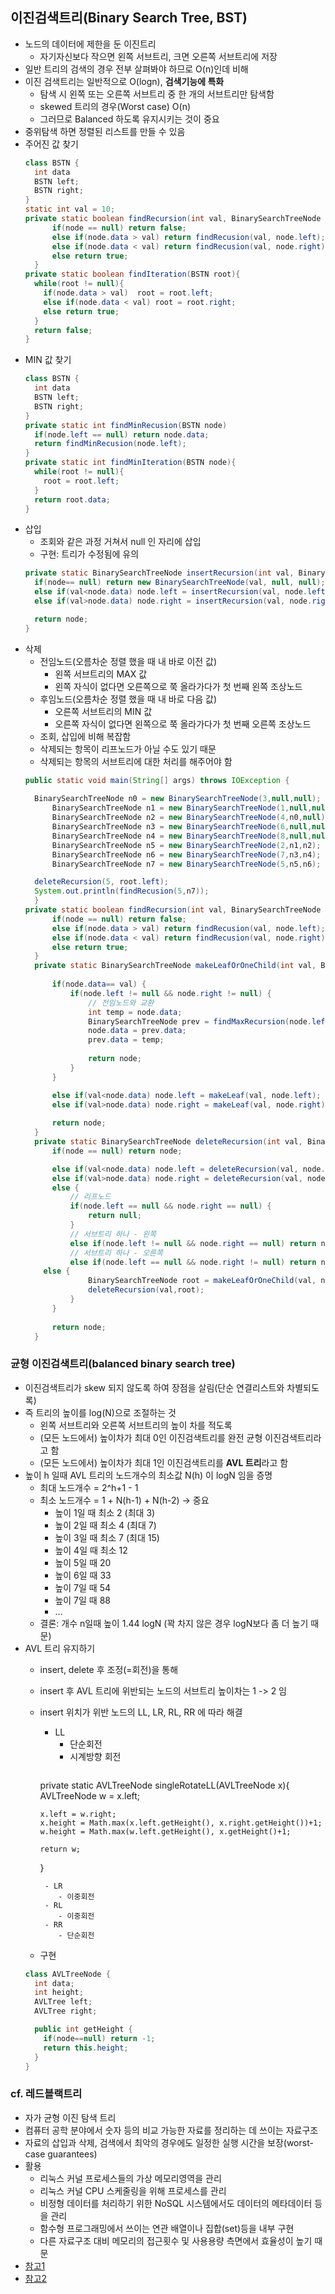 ## 이진검색트리(Binary Search Tree, BST)
- 노드의 데이터에 제한을 둔 이진트리 
    - 자기자신보다 작으면 왼쪽 서브트리, 크면 오른쪽 서브트리에 저장
- 일반 트리의 검색의 경우 전부 살펴봐야 하므로 O(n)인데 비해
- 이진 검색트리는 일반적으로 O(logn), **검색기능에 특화**
    - 탐색 시 왼쪽 또는 오른쪽 서브트리 중 한 개의 서브트리만 탐색함
    - skewed 트리의 경우(Worst case) O(n)
    - 그러므로 Balanced 하도록 유지시키는 것이 중요
- 중위탐색 하면 정렬된 리스트를 만들 수 있음
- 주어진 값 찾기
  ```java
  class BSTN {
    int data
    BSTN left;
    BSTN right;
  }
  static int val = 10;
  private static boolean findRecursion(int val, BinarySearchTreeNode node) {
	    if(node == null) return false;
	    else if(node.data > val) return findRecusion(val, node.left);
	    else if(node.data < val) return findRecusion(val, node.right);
	    else return true;
	}
  private static boolean findIteration(BSTN root){
    while(root != null){
      if(node.data > val)  root = root.left;
      else if(node.data < val) root = root.right;
      else return true;
    }
    return false;
  }
  ```
- MIN 값 찾기
  ```java
  class BSTN {
    int data
    BSTN left;
    BSTN right;
  }
  private static int findMinRecusion(BSTN node)
    if(node.left == null) return node.data;
    return findMinRecusion(node.left);
  }
  private static int findMinIteration(BSTN node){
    while(root != null){
      root = root.left;
    }
    return root.data;
  }
  ```
- 삽입
  - 조회와 같은 과정 거쳐서 null 인 자리에 삽입
  - 구현: 트리가 수정됨에 유의
  ```java
  private static BinarySearchTreeNode insertRecursion(int val, BinarySearchTreeNode node) {
    if(node== null) return new BinarySearchTreeNode(val, null, null);
    else if(val<node.data) node.left = insertRecursion(val, node.left);
    else if(val>node.data) node.right = insertRecursion(val, node.right);

    return node;
  }
  ```
- 삭제
  - 전임노드(오름차순 정렬 했을 때 내 바로 이전 값)
    - 왼쪽 서브트리의 MAX 값
    - 왼쪽 자식이 없다면 오른쪽으로 쭉 올라가다가 첫 번째 왼쪽 조상노드
  - 후임노드(오름차순 정렬 했을 때 내 바로 다음 값)
    - 오른쪽 서브트리의 MIN 값
    - 오른쪽 자식이 없다면 왼쪽으로 쭉 올라가다가 첫 번째 오른쪽 조상노드
  - 조회, 삽입에 비해 복잡함
  - 삭제되는 항목이 리프노드가 아닐 수도 있기 때문
  - 삭제되는 항목의 서브트리에 대한 처리를 해주어야 함
  ```java
  public static void main(String[] args) throws IOException {
		
    BinarySearchTreeNode n0 = new BinarySearchTreeNode(3,null,null);
		BinarySearchTreeNode n1 = new BinarySearchTreeNode(1,null,null);
		BinarySearchTreeNode n2 = new BinarySearchTreeNode(4,n0,null);
		BinarySearchTreeNode n3 = new BinarySearchTreeNode(6,null,null);
		BinarySearchTreeNode n4 = new BinarySearchTreeNode(8,null,null);
		BinarySearchTreeNode n5 = new BinarySearchTreeNode(2,n1,n2);
		BinarySearchTreeNode n6 = new BinarySearchTreeNode(7,n3,n4);
		BinarySearchTreeNode n7 = new BinarySearchTreeNode(5,n5,n6);

    deleteRecursion(5, root.left);
    System.out.println(findRecusion(5,n7)); 
	}
  private static boolean findRecursion(int val, BinarySearchTreeNode node) {
	    if(node == null) return false;
	    else if(node.data > val) return findRecusion(val, node.left);
	    else if(node.data < val) return findRecusion(val, node.right);
	    else return true;
	}
	private static BinarySearchTreeNode makeLeafOrOneChild(int val, BinarySearchTreeNode node) {
		
		if(node.data== val) {
			if(node.left != null && node.right != null) {
				// 전임노드와 교환
				int temp = node.data;
				BinarySearchTreeNode prev = findMaxRecursion(node.left);
				node.data = prev.data;
				prev.data = temp;
				
				return node;
			}
		}

		else if(val<node.data) node.left = makeLeaf(val, node.left);
		else if(val>node.data) node.right = makeLeaf(val, node.right);
		
		return node;
	}
	private static BinarySearchTreeNode deleteRecursion(int val, BinarySearchTreeNode node){
		if(node == null) return node;

		else if(val<node.data) node.left = deleteRecursion(val, node.left);
		else if(val>node.data) node.right = deleteRecursion(val, node.right);	
		else {
			// 리프노드
			if(node.left == null && node.right == null) {
				return null;
			}
			// 서브트리 하나 - 왼쪽
			else if(node.left != null && node.right == null) return node.left;
			// 서브트리 하나 - 오른쪽
			else if(node.left == null && node.right != null) return node.right;
      else {
				BinarySearchTreeNode root = makeLeafOrOneChild(val, node);
				deleteRecursion(val,root);
			}
		}
		
		return node;
    }
  ```

### 균형 이진검색트리(balanced binary search tree)
- 이진검색트리가 skew 되지 않도록 하여 장점을 살림(단순 연결리스트와 차별되도록)
- 즉 트리의 높이를 log(N)으로 조절하는 것
  - 왼쪽 서브트리와 오른쪽 서브트리의 높이 차를 적도록
  - (모든 노드에서) 높이차가 최대 0인 이진검색트리를 완전 균형 이진검색트리라고 함
  - (모든 노드에서) 높이차가 최대 1인 이진검색트리를 **AVL 트리**라고 함
- 높이 h 일때 AVL 트리의 노드개수의 최소값 N(h) 이 logN 임을 증명
  - 최대 노드개수 = 2^h+1 - 1
  - 최소 노드개수 = 1 + N(h-1) + N(h-2) -> 중요
    - 높이 1일 때 최소 2 (최대 3)
    - 높이 2일 때 최소 4 (최대 7) 
    - 높이 3일 때 최소 7 (최대 15)
    - 높이 4일 때 최소 12
    - 높이 5일 때 20
    - 높이 6일 때 33
    - 높이 7일 때 54
    - 높이 7일 때 88
    - ...
  - 결론: 개수 n일때 높이 1.44 logN (꽉 차지 않은 경우 logN보다 좀 더 높기 때문)
- AVL 트리 유지하기
  - insert, delete 후 조정(=회전)을 통해
  - insert 후 AVL 트리에 위반되는 노드의 서브트리 높이차는 1 -> 2 임
  - insert 위치가 위반 노드의 LL, LR, RL, RR 에 따라 해결
     - LL
     	- 단순회전
     	- 시계방향 회전
    	```java
	private static AVLTreeNode singleRotateLL(AVLTreeNode x){
		AVLTreeNode w = x.left;
		
		x.left = w.right;
		x.height = Math.max(x.left.getHeight(), x.right.getHeight())+1;
		w.height = Math.max(w.left.getHeight(), x.getHeight()+1;
		
		return w;
	}
	```
     - LR
     	- 이중회전
     - RL
     	- 이중회전
     - RR
     	- 단순회전
  - 구현
  ```java
  class AVLTreeNode {
    int data;
    int height;
    AVLTree left;
    AVLTree right;
  
    public int getHeight {
      if(node==null) return -1;
      return this.height;
    }
  }
  ```

### cf. 레드블랙트리
- 자가 균형 이진 탐색 트리
- 컴퓨터 공학 분야에서 숫자 등의 비교 가능한 자료를 정리하는 데 쓰이는 자료구조
- 자료의 삽입과 삭제, 검색에서 최악의 경우에도 일정한 실행 시간을 보장(worst-case guarantees)
- 활용 
    - 리눅스 커널 프로세스들의 가상 메모리영역을 관리
    - 리눅스 커널 CPU 스케줄링을 위해 프로세스를 관리
    - 비정형 데이터를 처리하기 위한 NoSQL 시스템에서도 데이터의 메타데이터 등을 관리
    - 함수형 프로그래밍에서 쓰이는 연관 배열이나 집합(set)등을 내부 구현
    - 다른 자료구조 대비 메모리의 접근횟수 및 사용용량 측면에서 효율성이 높기 때문
- [참고1](https://koreascience.kr/article/JAKO201907752705892.pdf)
- [참고2](https://ko.wikipedia.org/wiki/%EB%A0%88%EB%93%9C-%EB%B8%94%EB%9E%99_%ED%8A%B8%EB%A6%AC)
